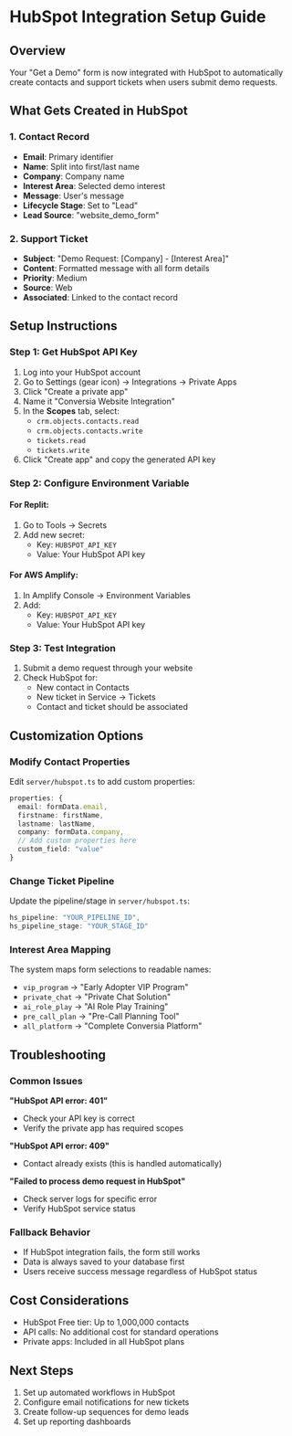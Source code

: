 # HubSpot Integration Setup Guide

## Overview
Your "Get a Demo" form is now integrated with HubSpot to automatically create contacts and support tickets when users submit demo requests.

## What Gets Created in HubSpot

### 1. Contact Record
- **Email**: Primary identifier
- **Name**: Split into first/last name
- **Company**: Company name
- **Interest Area**: Selected demo interest
- **Message**: User's message
- **Lifecycle Stage**: Set to "Lead"
- **Lead Source**: "website_demo_form"

### 2. Support Ticket
- **Subject**: "Demo Request: [Company] - [Interest Area]"
- **Content**: Formatted message with all form details
- **Priority**: Medium
- **Source**: Web
- **Associated**: Linked to the contact record

## Setup Instructions

### Step 1: Get HubSpot API Key
1. Log into your HubSpot account
2. Go to Settings (gear icon) → Integrations → Private Apps
3. Click "Create a private app"
4. Name it "Conversia Website Integration"
5. In the **Scopes** tab, select:
   - `crm.objects.contacts.read`
   - `crm.objects.contacts.write`
   - `tickets.read`
   - `tickets.write`
6. Click "Create app" and copy the generated API key

### Step 2: Configure Environment Variable

#### For Replit:
1. Go to Tools → Secrets
2. Add new secret:
   - Key: `HUBSPOT_API_KEY`
   - Value: Your HubSpot API key

#### For AWS Amplify:
1. In Amplify Console → Environment Variables
2. Add:
   - Key: `HUBSPOT_API_KEY`
   - Value: Your HubSpot API key

### Step 3: Test Integration
1. Submit a demo request through your website
2. Check HubSpot for:
   - New contact in Contacts
   - New ticket in Service → Tickets
   - Contact and ticket should be associated

## Customization Options

### Modify Contact Properties
Edit `server/hubspot.ts` to add custom properties:
```typescript
properties: {
  email: formData.email,
  firstname: firstName,
  lastname: lastName,
  company: formData.company,
  // Add custom properties here
  custom_field: "value"
}
```

### Change Ticket Pipeline
Update the pipeline/stage in `server/hubspot.ts`:
```typescript
hs_pipeline: "YOUR_PIPELINE_ID",
hs_pipeline_stage: "YOUR_STAGE_ID"
```

### Interest Area Mapping
The system maps form selections to readable names:
- `vip_program` → "Early Adopter VIP Program"
- `private_chat` → "Private Chat Solution"
- `ai_role_play` → "AI Role Play Training"
- `pre_call_plan` → "Pre-Call Planning Tool"
- `all_platform` → "Complete Conversia Platform"

## Troubleshooting

### Common Issues

**"HubSpot API error: 401"**
- Check your API key is correct
- Verify the private app has required scopes

**"HubSpot API error: 409"**
- Contact already exists (this is handled automatically)

**"Failed to process demo request in HubSpot"**
- Check server logs for specific error
- Verify HubSpot service status

### Fallback Behavior
- If HubSpot integration fails, the form still works
- Data is always saved to your database first
- Users receive success message regardless of HubSpot status

## Cost Considerations
- HubSpot Free tier: Up to 1,000,000 contacts
- API calls: No additional cost for standard operations
- Private apps: Included in all HubSpot plans

## Next Steps
1. Set up automated workflows in HubSpot
2. Configure email notifications for new tickets
3. Create follow-up sequences for demo leads
4. Set up reporting dashboards